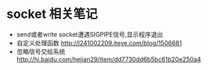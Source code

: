# socket 相关笔记

* send或者write socket遭遇SIGPIPE信号,显示程序退出
 * 自定义处理函数 http://l241002209.iteye.com/blog/1506681
 * 忽略信号交给系统 http://hi.baidu.com/hejian29/item/dd7730dd6b5bc61b20e250a4